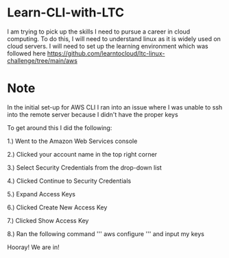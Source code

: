 # Learn-CLI-with-LTC

I am trying to pick up the skills I need to pursue a career in cloud computing. To do this, I will need to understand linux as it is widely used on cloud servers.
I will need to set up the learning environment which was followed here https://github.com/learntocloud/ltc-linux-challenge/tree/main/aws

# Note
In the initial set-up for AWS CLI I ran into an issue where I was unable to ssh into the remote server because I didn't have the proper keys

To get around this I did the following:

1.) Went to the Amazon Web Services console

2.) Clicked your account name in the top right corner

3.) Select Security Credentials from the drop-down list

4.) Clicked Continue to Security Credentials

5.) Expand Access Keys

6.) Clicked Create New Access Key

7.) Clicked Show Access Key

8.) Ran the following command 
''' 
aws configure 
''' 
and input my keys

Hooray! We are in!
